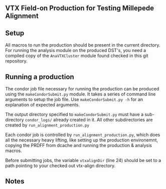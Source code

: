 VTX Field-on Production for Testing Millepede Alignment
-------------------------------------------------------

## Setup ##

All macros to run the production should be present in the current directory. For running the analysis module on the produced DST's, you need a compiled copy of the `AnaVTXCluster` module found checked in this git repository.

## Running a production ##

The condor job file necessary for running the production can be produced using the `makeCondorSubmit.py` module. It takes a series of command line arguments to setup the job file. Use `makeCondorSubmit.py -h` for an explanation of expected arguments.

The output directory specified to `makeCondorSubmit.py` must have a sub-directory `condor_logs/` already created in it. All other subdirectories are created by `run_alignment_production.py`

Each condor job is controlled by `run_alignment_production.py`, which does all the necessary heavy lifting, like setting up the production environemnt, copying the PRDFF from dcache and running the production & analysis macros.

Before submitting jobs, the variable `vtxalignDir` (line 24) should be set to a path pointing to your checked out vtx-align directory.

## Notes ##
